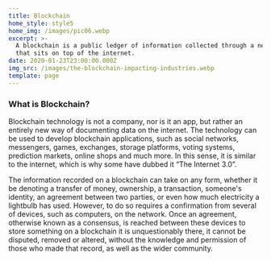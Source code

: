 ```yaml
---
title: Blockchain
home_style: style5
home_img: /images/pic06.webp
excerpt: >-
  A blockchain is a public ledger of information collected through a network
  that sits on top of the internet.
date: 2020-01-23T23:00:00.000Z
img_src: /images/the-blockchain-impacting-industries.webp
template: page
---
```

### What is Blockchain?

Blockchain technology is not a company, nor is it an app, but rather an entirely new way of documenting data on the internet. The technology can be used to develop blockchain applications, such as social networks, messengers, games, exchanges, storage platforms, voting systems, prediction markets, online shops and much more. In this sense, it is similar to the internet, which is why some have dubbed it “The Internet 3.0”.

The information recorded on a blockchain can take on any form, whether it be denoting a transfer of money, ownership, a transaction, someone's identity, an agreement between two parties, or even how much electricity a lightbulb has used. However, to do so requires a confirmation from several of devices, such as computers, on the network. Once an agreement, otherwise known as a consensus, is reached between these devices to store something on a blockchain it is unquestionably there, it cannot be disputed, removed or altered, without the knowledge and permission of those who made that record, as well as the wider community.
